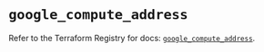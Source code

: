 # `google_compute_address`

Refer to the Terraform Registry for docs: [`google_compute_address`](https://registry.terraform.io/providers/hashicorp/google-beta/5.25.0/docs/resources/google_compute_address).
